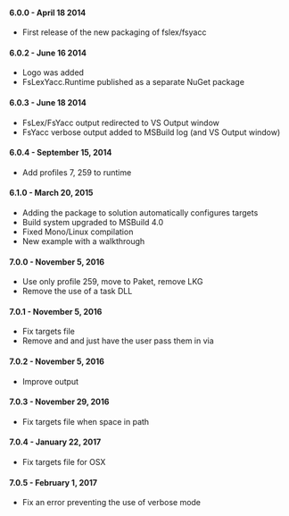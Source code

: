 #### 6.0.0 - April 18 2014
* First release of the new packaging of fslex/fsyacc

#### 6.0.2 - June 16 2014
* Logo was added
* FsLexYacc.Runtime published as a separate NuGet package

#### 6.0.3 - June 18 2014
* FsLex/FsYacc output redirected to VS Output window
* FsYacc verbose output added to MSBuild log (and VS Output window)

#### 6.0.4 - September 15, 2014
* Add profiles 7, 259 to runtime

#### 6.1.0 - March 20, 2015
* Adding the package to solution automatically configures targets
* Build system upgraded to MSBuild 4.0
* Fixed Mono/Linux compilation
* New example with a walkthrough

#### 7.0.0 - November 5, 2016
* Use only profile 259, move to Paket, remove LKG
* Remove the use of a task DLL

#### 7.0.1 - November 5, 2016
* Fix targets file
* Remove <Open> and <Module> and just have the user pass them in via <OtherFlags>

#### 7.0.2 - November 5, 2016
* Improve output

#### 7.0.3 - November 29, 2016
* Fix targets file when space in path

#### 7.0.4 - January 22, 2017
* Fix targets file for OSX

#### 7.0.5 - February 1, 2017
* Fix an error preventing the use of verbose mode

